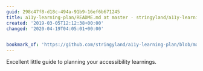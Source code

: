 ```yaml
---
guid: 298c47f8-d18c-494a-91b9-16ef6b671245
title: a11y-learning-plan/README.md at master · stringyland/a11y-learning-plan
created: '2019-03-05T12:12:38+00:00'
changed: '2020-04-19T04:05:01+00:00'


bookmark_of: 'https://github.com/stringyland/a11y-learning-plan/blob/master/README.md'
---
```


Excellent little guide to planning your accessibility learnings. 
